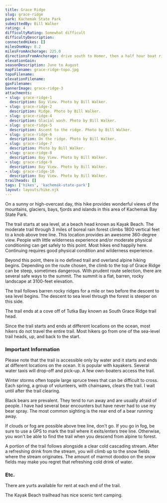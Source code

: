 ```yaml
---
title: Grace Ridge
slug: grace-ridge
park: Kachemak State Park
submittedBy: Bill Walker
rating: 4
difficultyRating: Somewhat difficult
difficultyDescription: 
connectedHikes: []
milesOneWay: 8.2
milesFromAnchorage: 225.0
directionsFromAnchorage: drive south to Homer, then a half hour boat ride to the park. <a href="http://www.dnr.state.ak.us/parks/units/kbay/kbaytaxi.htm">Link here for a list of authorized water taxis</a>.
elevationGain: 
seasonDescription: June to August
mapFilename: grace-ridge-topo.jpg
topoFilename: 
elevationFilename: 
gpxFilename: 
bannerImage: grace-ridge-3
attachments:
- slug: grace-ridge-1
  description: Bay View. Photo by Bill Walker.
- slug: grace-ridge-2
  description: Ridge. Photo by Bill Walker.
- slug: grace-ridge-4
  description: Glacial wash. Photo by Bill Walker.
- slug: grace-ridge-5
  description: Ascent to the ridge. Photo by Bill Walker.
- slug: grace-ridge-6
  description: On the ridge. Photo by Bill Walker.
- slug: grace-ridge-7
  description: Photo by Bill Walker.
- slug: grace-ridge-8
  description: Bay View. Photo by Bill Walker.
- slug: grace-ridge-9
  description: Bay View. Photo by Bill Walker.
- slug: grace-ridge-10
  description: Bay View. Photo by Bill Walker.
trailheads: []
tags: ['hikes', 'kachemak-state-park']
layout: layouts/hike.njk
---
```

On a sunny or high-overcast day, this hike provides wonderful views of the mountains, glaciers, bays, fjords and islands in this area of Kachemak Bay State Park.

The trail starts at sea level, at a beach head known as Kayak Beach. The moderate trail through 3 miles of boreal rain forest climbs 1800 vertical feet to a knob above tree line. This location provides an awesome 360-degree view. People with little wilderness experience and/or moderate physical conditioning can get safely to this point. Most hikes end happily here. Continuing requires good physical condition and wilderness experience.

Beyond this point, there is no defined trail and overland alpine hiking begins. Depending on the route chosen, the climb to the top of Grace Ridge can be steep, sometimes dangerous. With prudent route selection, there are several safe ways to the summit. The summit is a flat, barren, rocky landscape at 3100-feet elevation.

The trail follows barren rocky ridges for a mile or two before the descent to sea level begins. The descent to sea level through the forest is steeper on this side.

The trail ends at a cove off of Tutka Bay known as South Grace Ridge trail head.

Since the trail starts and ends at different locations on the ocean, most hikers do not travel the entire trail. Most hikers go from one of the sea-level trail heads, up, and back to the start.

### Important Information

Please note that the trail is accessible only by water and it starts and ends at different locations on the ocean. It is popular with kayakers. Several water taxis will drop-off and pick-up. A few own-boaters access the trail.

Winter storms often topple large spruce trees that can be difficult to cross. Each spring, a group of volunteers, with chainsaws, clears the trail. I wait until after the trail clearing.

Black bears are prevalent. They tend to run away and are usually afraid of people. I have had several bear encounters but have never had to use my bear spray. The most common sighting is the rear end of a bear running away.

If clouds or fog are possible above tree line, don't go. If you go in fog, be sure to use a GPS to mark the trail where it exits/enters tree line. Otherwise, you won't be able to find the trail when you descend from alpine to forest.

A portion of the trail follows alongside a clear cold cascading stream. After a refreshing drink from the stream, you will climb up to the snow fields where the stream originates. The amount of marmot doodoo on the snow fields may make you regret that refreshing cold drink of water.

### Etc.

There are yurts available for rent at each end of the trail.

The Kayak Beach trailhead has nice scenic tent camping.